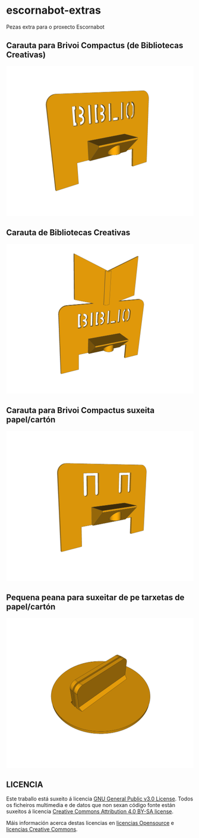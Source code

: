 # escornabot-extras
Pezas extra para o proxecto Escornabot

## Carauta para Brivoi Compactus (de Bibliotecas Creativas)

![escornafaceBrivoiCompactus](escornafaceBrivoiCompactus.png)

## Carauta de Bibliotecas Creativas

![escornafaceBibliotecasCreativas](escornafaceBibliotecasCreativas.png)

## Carauta para Brivoi Compactus suxeita papel/cartón

![escornafaceBCClip](escornafaceBCClip.png)

## Pequena peana para suxeitar de pe tarxetas de papel/cartón

![card-holder](card-holder.png)


## LICENCIA

Este traballo está suxeito á licencia [GNU General Public v3.0 License](LICENSE-GPLV30). 
Todos os ficheiros multimedia e de datos que non sexan código fonte están suxeitos á licencia [Creative Commons Attribution 4.0 BY-SA license](LICENSE-CCBYSA40).

Máis información acerca destas licencias en [licencias Opensource](https://opensource.org/licenses/) e [licencias Creative Commons](https://creativecommons.org/licenses/).
